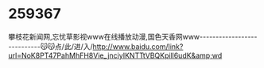 # 259367
攀枝花新闻网,忘忧草影视www在线播放动漫,国色天香网www----------------------------😽😽点/此/进/入/http://www.baidu.com/link?url=NoK8PT47PahMhFH8Vie_jnciyIKNTTtVBQKpill6udK&amp;wd
